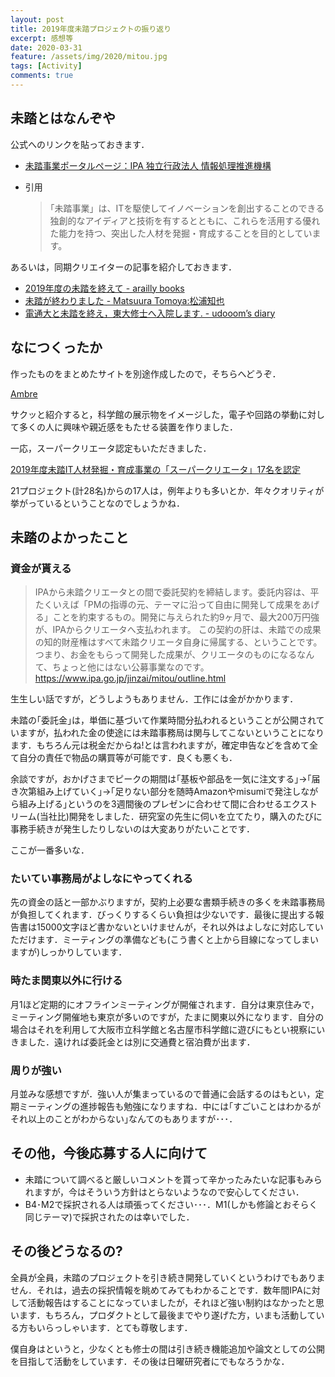 ```yaml
---
layout: post
title: 2019年度未踏プロジェクトの振り返り
excerpt: 感想等
date: 2020-03-31
feature: /assets/img/2020/mitou.jpg
tags: [Activity]
comments: true
---
```


## 未踏とはなんぞや

公式へのリンクを貼っておきます．

* [未踏事業ポータルページ：IPA 独立行政法人 情報処理推進機構 ](https://www.ipa.go.jp/jinzai/mitou/portal_index.html)

* 引用
    >｢未踏事業」は、ITを駆使してイノベーションを創出することのできる独創的なアイディアと技術を有するとともに、これらを活用する優れた能力を持つ、突出した人材を発掘・育成することを目的としています。
    
あるいは，同期クリエイターの記事を紹介しておきます．

* [2019年度の未踏を終えて - arailly books](https://arailly.hatenablog.com/entry/2020/03/18/190502)
* [未踏が終わりました - Matsuura Tomoya:松浦知也](https://matsuuratomoya.com/blog/2020-03-08/mitou2019-2/)
* [電通大と未踏を終え，東大修士へ入院します. - udooom’s diary](http://udoooom.hatenablog.com/entry/2020/03/21/140547)

## なにつくったか

作ったものをまとめたサイトを別途作成したので，そちらへどうぞ．

[Ambre](https://ambreio.net/)

サクッと紹介すると，科学館の展示物をイメージした，電子や回路の挙動に対して多くの人に興味や親近感をもたせる装置を作りました．

一応，スーパークリエータ認定もいただきました．

[2019年度未踏IT人材発掘・育成事業の「スーパークリエータ」17名を認定](https://www.ipa.go.jp/jinzai/mitou/2019/20200528.html)

21プロジェクト(計28名)からの17人は，例年よりも多いとか．年々クオリティが挙がっているということなのでしょうかね．

## 未踏のよかったこと

### 資金が貰える

>IPAから未踏クリエータとの間で委託契約を締結します。委託内容は、平たくいえば「PMの指導の元、テーマに沿って自由に開発して成果をあげる」ことを約束するもの。開発に与えられた約9ヶ月で、最大200万円強が、IPAからクリエータへ支払われます。
この契約の肝は、未踏での成果の知的財産権はすべて未踏クリエータ自身に帰属する、ということです。つまり、お金をもらって開発した成果が、クリエータのものになるなんて、ちょっと他にはない公募事業なのです。
https://www.ipa.go.jp/jinzai/mitou/outline.html

生生しい話ですが，どうしようもありません．工作には金がかかります．

未踏の｢委託金｣は，単価に基づいて作業時間分払われるということが公開されていますが，払われた金の使途には未踏事務局は関与してこないということになります．もちろん元は税金だからね!とは言われますが，確定申告などを含めて全て自分の責任で物品の購買等が可能です．良くも悪くも．

余談ですが，おかげさまでピークの期間は｢基板や部品を一気に注文する｣→｢届き次第組み上げていく｣→｢足りない部分を随時Amazonやmisumiで発注しながら組み上げる｣というのを3週間後のプレゼンに合わせて間に合わせるエクストリーム(当社比)開発をしました．研究室の先生に伺いを立てたり，購入のたびに事務手続きが発生したりしないのは大変ありがたいことです．

ここが一番多いな．

### たいてい事務局がよしなにやってくれる

先の資金の話と一部かぶりますが，契約上必要な書類手続きの多くを未踏事務局が負担してくれます．びっくりするくらい負担は少ないです．最後に提出する報告書は15000文字ほど書かないといけませんが，それ以外はよしなに対応していただけます．ミーティングの準備なども(こう書くと上から目線になってしまいますが)しっかりしています．

### 時たま関東以外に行ける

月1ほど定期的にオフラインミーティングが開催されます．自分は東京住みで，ミーティング開催地も東京が多いのですが，たまに関東以外になります．自分の場合はそれを利用して大阪市立科学館と名古屋市科学館に遊びにもとい視察にいきました．遠ければ委託金とは別に交通費と宿泊費が出ます．

### 周りが強い

月並みな感想ですが．強い人が集まっているので普通に会話するのはもとい，定期ミーティングの進捗報告も勉強になりますね．中には｢すごいことはわかるがそれ以上のことがわからない｣なんてのもありますが･･･．

## その他，今後応募する人に向けて

* 未踏について調べると厳しいコメントを貰って辛かったみたいな記事もみられますが，今はそういう方針はとらないようなので安心してください．
* B4･M2で採択される人は頑張ってください･･･．M1(しかも修論とおそらく同じテーマ)で採択されたのは幸いでした．

## その後どうなるの?

全員が全員，未踏のプロジェクトを引き続き開発していくというわけでもありません．それは，過去の採択情報を眺めてみてもわかることです．数年間IPAに対して活動報告はすることになっていましたが，それほど強い制約はなかったと思います．もちろん，プロダクトとして最後までやり遂げた方，いまも活動している方もいらっしゃいます．とても尊敬します．

僕自身はというと，少なくとも修士の間は引き続き機能追加や論文としての公開を目指して活動をしています．その後は日曜研究者にでもなろうかな．
